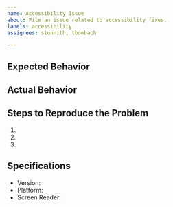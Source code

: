 ```yaml
---
name: Accessibility Issue
about: File an issue related to accessibility fixes.
labels: accessibility
assignees: siunnith, tbombach

---
```


## Expected Behavior


## Actual Behavior


## Steps to Reproduce the Problem

  1.
  1.
  1.

## Specifications

  - Version:
  - Platform:
  - Screen Reader:

